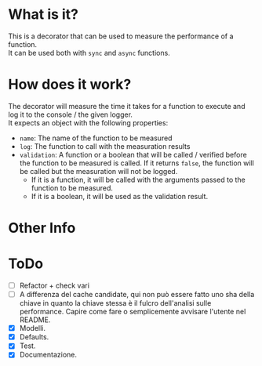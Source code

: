 # What is it?

This is a decorator that can be used to measure the performance of a function.  
It can be used both with `sync` and `async` functions.

# How does it work?

The decorator will measure the time it takes for a function to execute and log it to the console / the given logger.  
It expects an object with the following properties:

- `name`: The name of the function to be measured
- `log`: The function to call with the measuration results
- `validation`: A function or a boolean that will be called / verified before the function to be measured is called. If it returns `false`, the function will be called but the measuration will not be logged.
  - If it is a function, it will be called with the arguments passed to the function to be measured.
  - If it is a boolean, it will be used as the validation result.

# Other Info

# ToDo
- [ ] Refactor + check vari
- [ ] A differenza del cache candidate, qui non può essere fatto uno sha della chiave in quanto la chiave stessa è il fulcro dell'analisi sulle performance. Capire come fare o semplicemente avvisare l'utente nel README.
- [x] Modelli.
- [x] Defaults.
- [x] Test.
- [x] Documentazione.

